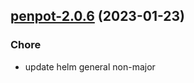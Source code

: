 

## [penpot-2.0.6](https://github.com/truecharts/charts/compare/penpot-2.0.5...penpot-2.0.6) (2023-01-23)

### Chore

- update helm general non-major
  
  
